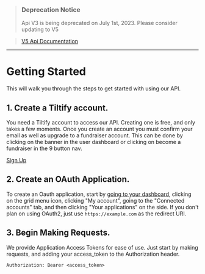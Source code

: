 >### Deprecation Notice
>Api V3 is being deprecated on July 1st, 2023. Please consider updating to V5

>[V5 Api Documentation](https://v5api.tiltify.com/api/public)

-----

# Getting Started

This will walk you through the steps to get started with using our API.

## 1. Create a Tiltify account.

You need a Tiltify account to access our API. Creating one is free, and only
takes a few moments. Once you create an account you must confirm your email as well as upgrade
to a fundraiser account.  This can be done by clicking on the banner in the user dashboard or clicking 
on become a fundraiser in the 9 button nav.

[Sign Up](https://tiltify.com/users/sign_up)

## 2. Create an OAuth Application.

To create an Oauth application, start by [going to your dashboard](https://dashboard.tiltify.com/), clicking on the grid menu icon, clicking "My account", going to the "Connected accounts" tab, and then clicking "Your applications" on the side. If you don't plan on using OAuth2, just use
`https://example.com` as the redirect URI.

## 3. Begin Making Requests.

We provide Application Access Tokens for ease of use. Just start by making
requests, and adding your access_token to the Authorization header.

```
Authorization: Bearer <access_token>
```

